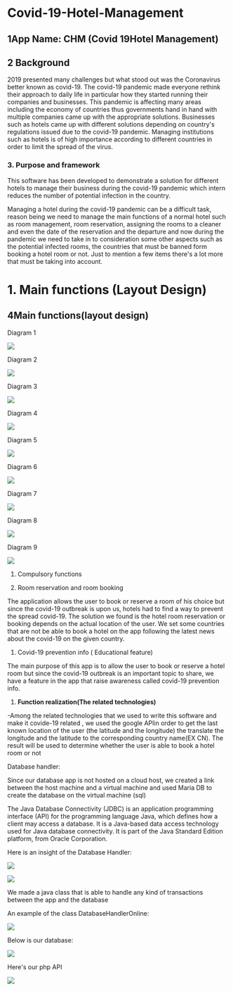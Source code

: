 # Covid-19-Hotel-Management

## 1App Name: CHM (Covid 19Hotel Management)

## 2 Background

2019 presented many challenges but what stood out was the Coronavirus better known as covid-19. The covid-19 pandemic made everyone rethink their approach to daily life in particular how they started running their companies and businesses. This pandemic is affecting many areas including the economy of countries thus governments hand in hand with multiple companies came up with the appropriate solutions. Businesses such as hotels came up with different solutions depending on country&#39;s regulations issued due to the covid-19 pandemic. Managing institutions such as hotels is of high importance according to different countries in order to limit the spread of the virus.


### 3. Purpose and framework

This software has been developed to demonstrate a solution for different hotels to manage their business during the covid-19 pandemic which intern reduces the number of potential infection in the country.

Managing a hotel during the covid-19 pandemic can be a difficult task, reason being we need to manage the main functions of a normal hotel such as room management, room reservation, assigning the rooms to a cleaner and even the date of the reservation and the departure and now during the pandemic we need to take in to consideration some other aspects such as the potential infected rooms, the countries that must be banned form booking a hotel room or not. Just to mention a few items there&#39;s a lot more that must be taking into account.

##


# 1. Main functions (Layout Design)


## 4Main functions(layout design)

Diagram 1

![](RackMultipart20210628-4-6hg6t_html_a8f5ca3f044e4d43.jpg)

Diagram 2

![](RackMultipart20210628-4-6hg6t_html_3b5b5151484bacc9.jpg)

Diagram 3

![](RackMultipart20210628-4-6hg6t_html_54e8b4d306c2bdbd.jpg)

Diagram 4

![](RackMultipart20210628-4-6hg6t_html_220cdbf8b5f0a4a6.jpg)

Diagram 5

![](RackMultipart20210628-4-6hg6t_html_768d311786a9b5ff.jpg)

Diagram 6

![](RackMultipart20210628-4-6hg6t_html_a1509ab8550491f3.jpg)

Diagram 7

![](RackMultipart20210628-4-6hg6t_html_8cac42a08d8e5e77.jpg)

Diagram 8

![](RackMultipart20210628-4-6hg6t_html_517b8cf77373b9d2.jpg)

Diagram 9

![](RackMultipart20210628-4-6hg6t_html_8ff7e46ba66ce6c.jpg)

1. Compulsory functions

1. Room reservation and room booking

The application allows the user to book or reserve a room of his choice but since the covid-19 outbreak is upon us, hotels had to find a way to prevent the spread covid-19. The solution we found is the hotel room reservation or booking depends on the actual location of the user. We set some countries that are not be able to book a hotel on the app following the latest news about the covid-19 on the given country.

1. Covid-19 prevention info ( Educational feature)

The main purpose of this app is to allow the user to book or reserve a hotel room but since the covid-19 outbreak is an important topic to share, we have a feature in the app that raise awareness called covid-19 prevention info.

1. **Function realization(The related technologies)**

-Among the related technologies that we used to write this software and make it covide-19 related , we used the google APIin order to get the last known location of the user (the latitude and the longitude) the translate the longitude and the latitude to the corresponding country name(EX CN). The result will be used to determine whether the user is able to book a hotel room or not

Database handler:

Since our database app is not hosted on a cloud host, we created a link between the host machine and a virtual machine and used Maria DB to create the database on the virtual machine (sql)

The Java Database Connectivity (JDBC) is an application programming interface (API) for the programming language Java, which defines how a client may access a database. It is a Java-based data access technology used for Java database connectivity. It is part of the Java Standard Edition platform, from Oracle Corporation.

Here is an insight of the Database Handler:

![](RackMultipart20210628-4-6hg6t_html_49de8a5fd0699cdc.png)

![](RackMultipart20210628-4-6hg6t_html_b4a9d5474f5d78a4.png)

We made a java class that is able to handle any kind of transactions between the app and the database

An example of the class DatabaseHandlerOnline:

![](RackMultipart20210628-4-6hg6t_html_f0751e70fc43a58.png)

Below is our database:

![](RackMultipart20210628-4-6hg6t_html_b3f640ad2f8d9683.png)

Here&#39;s our php API

![](RackMultipart20210628-4-6hg6t_html_cdac6227c176e719.png)


